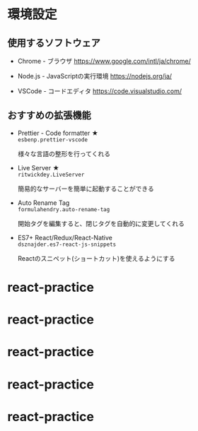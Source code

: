 # 環境設定
## 使用するソフトウェア
- Chrome - ブラウザ
https://www.google.com/intl/ja/chrome/

- Node.js - JavaScriptの実行環境
https://nodejs.org/ja/

- VSCode - コードエディタ
https://code.visualstudio.com/


## おすすめの拡張機能
- Prettier - Code formatter ★  
  `esbenp.prettier-vscode`

  様々な言語の整形を行ってくれる  

- Live Server ★  
  `ritwickdey.LiveServer`  

  簡易的なサーバーを簡単に起動することができる

- Auto Rename Tag  
  `formulahendry.auto-rename-tag`  

  開始タグを編集すると、閉じタグを自動的に変更してくれる

- ES7+ React/Redux/React-Native    
  `dsznajder.es7-react-js-snippets`  

  Reactのスニペット(ショートカット)を使えるようにする

# react-practice
# react-practice
# react-practice
# react-practice
# react-practice
